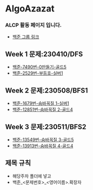 # AlgoAzazat

### ALCP 활동 페이지 입니다.
- [백준 그룹 링크](https://www.acmicpc.net/group/17501)

## Week 1 문제:230410/DFS
- [백준-7490번-0만들기-골드5](https://www.acmicpc.net/problem/7490)
- [백준-2529번-부등호-실버1](https://www.acmicpc.net/problem/2529)
## Week 2 문제:230508/BFS1
- [백준-1679번-숨바꼭질 1-실버1](https://www.acmicpc.net/problem/1697)
- [백준-12851번-숨바꼭질 2-골드4](https://www.acmicpc.net/problem/12851)

## Week 3 문제:230511/BFS2
- [백준-13549번-숨바꼭질 3-골드5](https://www.acmicpc.net/problem/13549)
- [백준-13913번-숨바꼭질 4-골드4](https://www.acmicpc.net/problem/13913)

## 제목 규칙
- 해당주차 폴더에 넣고
- 백준_<문제번호>_<영어이름>.확장자
